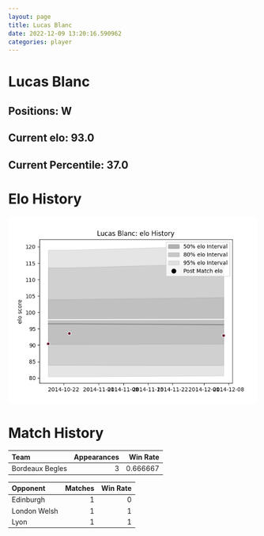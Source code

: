 ```yaml
---  
layout: page  
title: Lucas Blanc  
date: 2022-12-09 13:20:16.590962  
categories: player  
---
```

# Lucas Blanc

## Positions: W

## Current elo: 93.0

## Current Percentile: 37.0

# Elo History


![elo history](history_LucasBlanc.png)
# Match History


| Team            |   Appearances |   Win Rate |
|:----------------|--------------:|-----------:|
| Bordeaux Begles |             3 |   0.666667 |

| Opponent     |   Matches |   Win Rate |
|:-------------|----------:|-----------:|
| Edinburgh    |         1 |          0 |
| London Welsh |         1 |          1 |
| Lyon         |         1 |          1 |